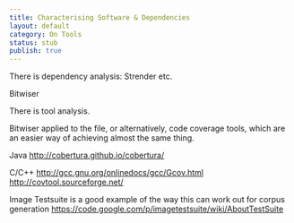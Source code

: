 ```yaml
---
title: Characterising Software & Dependencies
layout: default
category: On Tools
status: stub
publish: true
---
```


There is dependency analysis: Strender etc.

Bitwiser

There is tool analysis.

Bitwiser applied to the file, or alternatively, code coverage tools, which are an easier way of achieving almost the same thing.

Java
http://cobertura.github.io/cobertura/

C/C++
http://gcc.gnu.org/onlinedocs/gcc/Gcov.html
http://covtool.sourceforge.net/

Image Testsuite is a good example of the way this can work out for corpus generation
https://code.google.com/p/imagetestsuite/wiki/AboutTestSuite